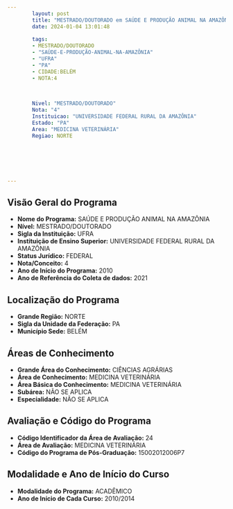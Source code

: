 ```yaml
---
        layout: post
        title: "MESTRADO/DOUTORADO em SAÚDE E PRODUÇÃO ANIMAL NA AMAZÔNIA na UFRA  "
        date: 2024-01-04 13:01:48
     
        tags:
        - MESTRADO/DOUTORADO
        - "SAÚDE-E-PRODUÇÃO-ANIMAL-NA-AMAZÔNIA"
        - "UFRA"
        - "PA"
        - CIDADE:BELÉM
        - NOTA:4
        
       

        Nivel: "MESTRADO/DOUTORADO"
        Nota: "4"
        Instituicao: "UNIVERSIDADE FEDERAL RURAL DA AMAZÔNIA"
        Estado: "PA"
        Area: "MEDICINA VETERINÁRIA"
        Regiao: NORTE
        
        
        
        
        
        
---
```

## Visão Geral do Programa
- **Nome do Programa:** SAÚDE E PRODUÇÃO ANIMAL NA AMAZÔNIA
- **Nível:** MESTRADO/DOUTORADO
- **Sigla da Instituição:** UFRA
- **Instituição de Ensino Superior:** UNIVERSIDADE FEDERAL RURAL DA AMAZÔNIA
- **Status Jurídico:** FEDERAL
- **Nota/Conceito:** 4
- **Ano de Início do Programa:** 2010
- **Ano de Referência do Coleta de dados:** 2021

## Localização do Programa
- **Grande Região:** NORTE
- **Sigla da Unidade da Federação:** PA
- **Município Sede:** BELÉM

## Áreas de Conhecimento
- **Grande Área do Conhecimento:** CIÊNCIAS AGRÁRIAS
- **Área de Conhecimento:** MEDICINA VETERINÁRIA
- **Área Básica do Conhecimento:** MEDICINA VETERINÁRIA
- **Subárea:** NÃO SE APLICA
- **Especialidade:** NÃO SE APLICA

## Avaliação e Código do Programa
- **Código Identificador da Área de Avaliação:** 24
- **Área de Avaliação:** MEDICINA VETERINÁRIA
- **Código do Programa de Pós-Graduação:** 15002012006P7


## Modalidade e Ano de Início do Curso
- **Modalidade do Programa:** ACADÊMICO
- **Ano de Início de Cada Curso:** 2010/2014
